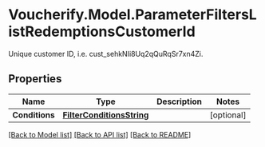 # Voucherify.Model.ParameterFiltersListRedemptionsCustomerId
Unique customer ID, i.e. cust_sehkNIi8Uq2qQuRqSr7xn4Zi.

## Properties

Name | Type | Description | Notes
------------ | ------------- | ------------- | -------------
**Conditions** | [**FilterConditionsString**](FilterConditionsString.md) |  | [optional] 

[[Back to Model list]](../README.md#documentation-for-models) [[Back to API list]](../README.md#documentation-for-api-endpoints) [[Back to README]](../README.md)

